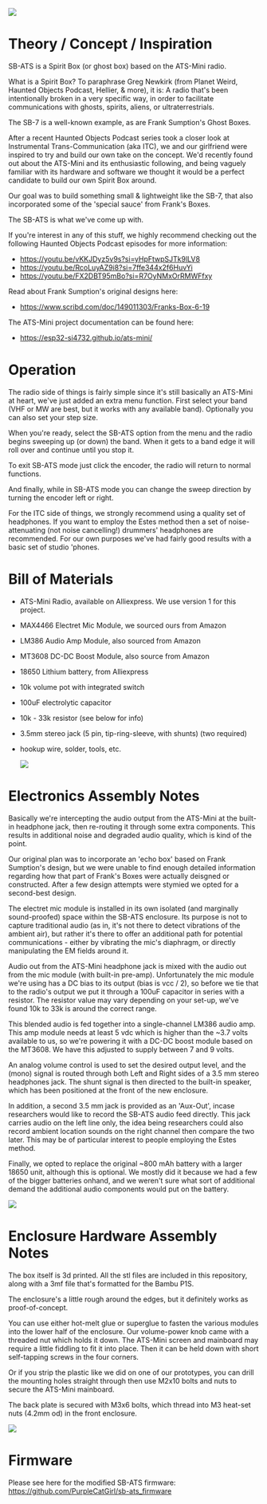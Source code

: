 
![](IMG_5215.JPG)

# Theory / Concept / Inspiration

SB-ATS is a Spirit Box (or ghost box) based on the ATS-Mini radio. 

What is a Spirit Box? To paraphrase Greg Newkirk (from Planet Weird, Haunted Objects Podcast, Hellier, & more), it is: A radio that's been intentionally broken in a very specific way, in order to facilitate communications with ghosts, spirits, aliens, or ultraterrestrials.

The SB-7 is a well-known example, as are Frank Sumption's Ghost Boxes.

After a recent Haunted Objects Podcast series took a closer look at Instrumental Trans-Communication (aka ITC), we and our girlfriend were inspired to try and build our own take on the concept. We'd recently found out about the ATS-Mini and its enthusiastic following, and being vaguely familiar with its hardware and software we thought it would be a perfect candidate to build our own Spirit Box around.

Our goal was to build something small & lightweight like the SB-7, that also incorporated some of the 'special sauce' from Frank's Boxes.

The SB-ATS is what we've come up with. 

If you're interest in any of this stuff, we highly recommend checking out the following Haunted Objects Podcast episodes for more information:
* https://youtu.be/vKKJDyz5v9s?si=yHpFtwpSJTk9lLV8
* https://youtu.be/RcoLuyAZ9i8?si=7ffe344x2f6HuvYi
* https://youtu.be/FX2DBT95mBo?si=R7OyNMxOrRMWFfxy

Read about Frank Sumption's original designs here:
* https://www.scribd.com/doc/149011303/Franks-Box-6-19

The ATS-Mini project documentation can be found here:
* https://esp32-si4732.github.io/ats-mini/


# Operation

The radio side of things is fairly simple since it's still basically an ATS-Mini at heart, we've just added an extra menu function. First select your band (VHF or MW are best, but it works with any available band). Optionally you can also set your step size. 

When you're ready, select the SB-ATS option from the menu and the radio begins sweeping up (or down) the band. When it gets to a band edge it will roll over and continue until you stop it.

To exit SB-ATS mode just click the encoder, the radio will return to normal functions.

And finally, while in SB-ATS mode you can change the sweep direction by turning the encoder left or right.

For the ITC side of things, we strongly recommend using a quality set of headphones. If you want to employ the Estes method then a set of noise-attenuating (not noise cancelling!) drummers' headphones are recommended. For our own purposes we've had fairly good results with a basic set of studio 'phones.



# Bill of Materials

* ATS-Mini Radio, available on Alliexpress. We use version 1 for this project.
* MAX4466 Electret Mic Module, we sourced ours from Amazon
* LM386 Audio Amp Module, also sourced from Amazon
* MT3608 DC-DC Boost Module, also source from Amazon
* 18650 Lithium battery, from Alliexpress
* 10k volume pot with integrated switch
* 100uF electrolytic capacitor
* 10k - 33k resistor (see below for info)
* 3.5mm stereo jack (5 pin, tip-ring-sleeve, with shunts) (two required)
* hookup wire, solder, tools, etc.

  ![](parts.jpg)



# Electronics Assembly Notes

Basically we're intercepting the audio output from the ATS-Mini at the built-in headphone jack, then re-routing it through some extra components. This results in additional noise and degraded audio quality, which is kind of the point.

Our original plan was to incorporate an 'echo box' based on Frank Sumption's design, but we were unable to find enough detailed information regarding how that part of Frank's Boxes were actually deisgned or constructed. After a few design attempts were stymied we opted for a second-best design.

The electret mic module is installed in its own isolated (and marginally sound-proofed) space within the SB-ATS enclosure. Its purpose is not to capture traditional audio (as in, it's not there to detect vibrations of the ambient air), but rather it's there to offer an additional path for potential communications - either by vibrating the mic's diaphragm, or directly manipulating the EM fields around it.

Audio out from the ATS-Mini headphone jack is mixed with the audio out from the mic module (with built-in pre-amp). Unfortunately the mic module we're using has a DC bias to its output (bias is vcc / 2), so before we tie that to the radio's output we put it through a 100uF capacitor in series with a resistor. The resistor value may vary depending on your set-up, we've found 10k to 33k is around the correct range.

This blended audio is fed together into a single-channel LM386 audio amp. This amp module needs at least 5 vdc which is higher than the ~3.7 volts available to us, so we're powering it with a DC-DC boost module based on the MT3608. We have this adjusted to supply between 7 and 9 volts. 

An analog volume control is used to set the desired output level, and the (mono) signal is routed through both Left and Right sides of a 3.5 mm stereo headphones jack. The shunt signal is then directed to the built-in speaker, which has been positioned at the front of the new enclosure.

In addition, a second 3.5 mm jack is provided as an 'Aux-Out', incase researchers would like to record the SB-ATS audio feed directly. This jack carries audio on the left line only, the idea being researchers could also record ambient location sounds on the right channel then compare the two later. This may be of particular interest to people employing the Estes method.

Finally, we opted to replace the original ~800 mAh battery with a larger 18650 unit, although this is optional. We mostly did it because we had a few of the bigger batteries onhand, and we weren't sure what sort of additional demand the additional audio components would put on the battery.

  ![](sbats_wiring.jpg)



# Enclosure Hardware Assembly Notes

The box itself is 3d printed. All the stl files are included in this repository, along with a 3mf file that's formatted for the Bambu P1S.

The enclosure's a little rough around the edges, but it definitely works as proof-of-concept. 

You can use either hot-melt glue or superglue to fasten the various modules into the lower half of the enclosure. Our volume-power knob came with a threaded nut which holds it down. The ATS-Mini screen and mainboard may require a little fiddling to fit it into place. Then it can be held down with short self-tapping screws in the four corners. 

Or if you strip the plastic like we did on one of our prototypes, you can drill the mounting holes straight through then use M2x10 bolts and nuts to secure the ATS-Mini mainboard.

The back plate is secured with M3x6 bolts, which thread into M3 heat-set nuts (4.2mm od) in the front enclosure.

![](IMG_5221.JPG)



# Firmware

Please see here for the modified SB-ATS firmware:
https://github.com/PurpleCatGirl/sb-ats_firmware
